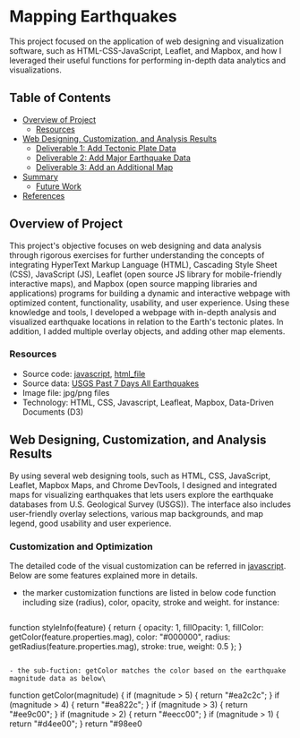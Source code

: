 # Mapping Earthquakes

This project focused on the application of web designing and visualization software, such as HTML-CSS-JavaScript, Leaflet, and Mapbox, and how I leveraged their useful functions for performing in-depth data analytics and visualizations.

## Table of Contents

- [Overview of Project](#overview-of-project)
  - [Resources](#resources)
- [Web Designing, Customization, and Analysis Results](#web-designing-customization-and-analysis-results)
  - [Deliverable 1: Add Tectonic Plate Data](#deliverable-1-add-tectonic-plate-data)
  - [Deliverable 2: Add Major Earthquake Data](#deliverable-2-add-major-earthquake-data)
  - [Deliverable 3: Add an Additional Map](#deliverable-3-add-an-additional-map)
- [Summary](#summary)
  - [Future Work](#future-work)
- [References](#references)

## Overview of Project

This project's objective focuses on web designing and data analysis through rigorous exercises for further understanding the concepts of integrating HyperText Markup Language (HTML), Cascading Style Sheet (CSS), JavaScript (JS), Leaflet (open source JS library for mobile-friendly interactive maps), and Mapbox (open source mapping libraries and applications) programs for building a dynamic and interactive webpage with optimized content, functionality, usability, and user experience. Using these knowledge and tools, I developed a webpage with in-depth analysis and visualized earthquake locations in relation to the Earth's tectonic plates. In addition, I added multiple overlay objects, and adding other map elements. 

### Resources

- Source code: [javascript](https://github.com/chris820629/Mapping_Earthquakes/blob/main/Earthquake_Challenge/static/js/challenge_logic.js), [html_file](https://github.com/chris820629/Mapping_Earthquakes/blob/main/Earthquake_Challenge/index.html)
- Source data: [USGS Past 7 Days All Earthquakes](https://earthquake.usgs.gov/earthquakes/feed/v1.0/summary/all_week.geojson)
- Image file: jpg/png files
- Technology: HTML, CSS, Javascript, Leafleat, Mapbox, Data-Driven Documents (D3)

## Web Designing, Customization, and Analysis Results

By using several web designing tools, such as HTML, CSS, JavaScript, Leaflet, Mapbox Maps, and Chrome DevTools, I designed and integrated maps for visualizing earthquakes that lets users explore the earthquake databases from U.S. Geological Survey (USGS)). The interface also includes user-friendly overlay selections, various map backgrounds, and map legend, good usability and user experience.

### Customization and Optimization

The detailed code of the visual customization can be referred in [javascript](https://github.com/chris820629/Mapping_Earthquakes/blob/main/Earthquake_Challenge/static/js/challenge_logic.js). Below are some features explained more in details.

- the marker customization functions are listed in below code function including size (radius), color, opacity, stroke and weight. for instance:

  ```
function styleInfo(feature) {
    return {
      opacity: 1,
      fillOpacity: 1,
      fillColor: getColor(feature.properties.mag),
      color: "#000000",
      radius: getRadius(feature.properties.mag),
      stroke: true,
      weight: 0.5
    };
  }
  ```
  
- the sub-fuction: getColor matches the color based on the earthquake magnitude data as below\

  ```
  function getColor(magnitude) {
    if (magnitude > 5) {
      return "#ea2c2c";
    }
    if (magnitude > 4) {
      return "#ea822c";
    }
    if (magnitude > 3) {
      return "#ee9c00";
    }
    if (magnitude > 2) {
      return "#eecc00";
    }
    if (magnitude > 1) {
      return "#d4ee00";
    }
    return "#98ee0
  ```
